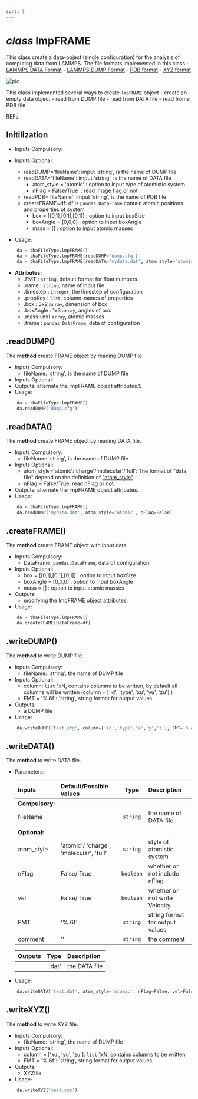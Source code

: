 ```yaml
---
sort: 1
---
```


# *class* lmpFRAME

This class create a data-object (single configuration) for the analysis of computing data from LAMMPS. The file formats implemented in this class
	- [LAMMPS DATA Format](https://docs.lammps.org/2001/data_format.html)
	- [LAMMPS DUMP Format](https://docs.lammps.org/dump.html)
	- [PDB format](https://ftp.wwpdb.org/pub/pdb/doc/format_descriptions/Format_v33_Letter.pdf)
	- [XYZ format](https://www.cgl.ucsf.edu/chimera/docs/UsersGuide/xyz.html)

![pic](https://icme.hpc.msstate.edu/mediawiki/images/e/e7/4kovito.gif)

This class implemented several ways to create `lmpFRAME` object
	- create an empty data object
	- read from DUMP file 
	- read from DATA file 
	- read frome PDB file 


REFs:


## Initilization
* Inputs Compulsory: 
* Inputs Optional: 
	- readDUMP='fileName': imput `string', is the name of DUMP file
	- readDATA='fileName': imput `string', is the name of DATA file
		- atom_style = 'atomic'	: option to input type of atomistic system
		- nFlag = False/True`		: read image flag or not
	- readPDB='fileName': imput `string', is the name of PDB file
	- createFRAME=df: df is `pandas.DataFrame` contain atomic positions and properties of system
		- box = [[0,1],[0,1],[0,1]]	: option to input boxSize
		- boxAngle = [0,0,0]				: option to input boxAngle
		- mass = []									: option to input atomic masses

* Usage: 
```python
	da = thaFileType.lmpFRAME()
	da = thaFileType.lmpFRAME(readDUMP='dump.cfg')
	da = thaFileType.lmpFRAME(readDATA='mydata.dat', atom_style='atomic', nFlag=False)
```
* **Attributes:**
	- .FMT 			: `string`, default format for float numbers.
	- .name 		: `string`, name of input file
	- .timestep : `integer`, the timestep of configuration
	- .propKey  : `list`, column-names of properties
	- .box      : 3x2 `array`, dimension of box
	- .boxAngle	: 1x3 `array`, angles of box
	- .mass			: nx1 `array`, atomic masses
	- .frame    : `pandas.DataFrame`, data of configuration

## .readDUMP()
The **method** create FRAME object by reading DUMP file.
* Inputs Compulsory: 
	- fileName: `string', is the name of DUMP file
* Inputs Optional:
* Outputs: alternate the lmpFRAME object attributes.S
* Usage: 
```python
	da = thaFileType.lmpFRAME()
	da.readDUMP('dump.cfg')
```

## .readDATA()
The **method** create FRAME object by reading DATA file.
* Inputs Compulsory: 
	- fileName: `string', is the name of DUMP file
* Inputs Optional:
	- atom_style='atomic'/'charge'/'molecular'/'full': The format of "data file" depend on the definition of ["atom_style"](https://lammps.sandia.gov/doc/atom_style.html)
	- nFlag = False/True: read nFlag or not.
* Outputs: alternate the lmpFRAME object attributes.
* Usage: 
```python
	da = thaFileType.lmpFRAME()
	da.readDUMP('mydata.dat', atom_style='atomic', nFlag=False)
```

## .createFRAME()
The **method** create FRAME object with input data.
* Inputs Compulsory: 
	- DataFrame: `pandas.DataFrame`, data of configuration
* Inputs Optional:
	- box = [[0,1],[0,1],[0,1]]	: option to input boxSize
	- boxAngle = [0,0,0]				: option to input boxAngle
	- mass = []									: option to input atomic masses
* Outputs: 
	- modifying the lmpFRAME object attributes.
* Usage: 
```python
	da = thaFileType.lmpFRAME()
	da.createFRAME(DataFrame=df)
```


## .writeDUMP()
The **method** to write DUMP file.
* Inputs Compulsory: 
	- fileName: `string', the name of DUMP file
* Inputs Optional:
	- column: `list` 1xN, contains columns to be written, by default all columns will be written (column = ['id', 'type', 'xu', 'yu', 'zu']  )
	- FMT = '%.6f': `string', string format for output values.
* Outputs: 
	- a DUMP file
* Usage: 
```python
	da.writeDUMP('test.cfg', column=['id','type','x','y','z'], FMT='%.4f')
```

## .writeDATA()
The **method** to write DATA file.
* Parameters:

	| Inputs  		| Default/Possible values | Type    | Description |
	|:--------------|:------------------------|:-------:|:------------|
	|**Compulsory:**|
	| fileName   |     			| `string`| the name of DATA file |
	|				|
	|**Optional:** 	|
	| atom_style | 'atomic'/ 'charge', 'molecular', 'full'| `string`| style of atomistic system |
	| nFlag      | False/ True  | `boolean`| whether or not include nFlag |
	| vel        | False/ True  | `boolean`| whether or not write Velocity |
	| FMT		 | '%.6f'   	| `string` | string format for output values |
	| comment    | ''      		| `string` | the comment |

	| Outputs 		| Type    | Description |
	|:--------------|:-------:|:------------|
	| 				| '.dat'  | the DATA file |

* Usage:
```python
	da.writeDATA('test.dat', atom_style='atomic', nFlag=False, vel=False, FMT='%.4f')
```

## .writeXYZ()
The **method** to write XYZ file.
* Inputs Compulsory: 
	- fileName: `string', the name of DUMP file
* Inputs Optional:
	- column = ['xu', 'yu', 'zu']: `list` 1xN, contains columns to be written 
	- FMT    = '%.6f': `string', string format for output values.
* Outputs: 
	- XYZfile
* Usage:
```python
	da.writeXYZ('test.xyz')
```